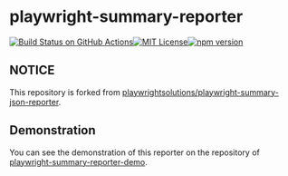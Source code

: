 # playwright-summary-reporter

[![Build Status on GitHub Actions](https://github.com/aYukiYoshida/playwright-summary-reporter/actions/workflows/build.yml/badge.svg)](BUILD)[![MIT License](http://img.shields.io/badge/license-MIT-blue.svg?style=flat)](LICENSE)[![npm version](https://badge.fury.io/js/playwright-summary-reporter.svg)](https://badge.fury.io/js/playwright-summary-reporter)

## NOTICE

This repository is forked from [playwrightsolutions/playwright-summary-json-reporter](https://github.com/playwrightsolutions/playwright-json-summary-reporter).

## Demonstration

You can see the demonstration of this reporter on the repository of [playwright-summary-reporter-demo](https://github.com/aYukiYoshida/playwright-summary-reporter-demo).
